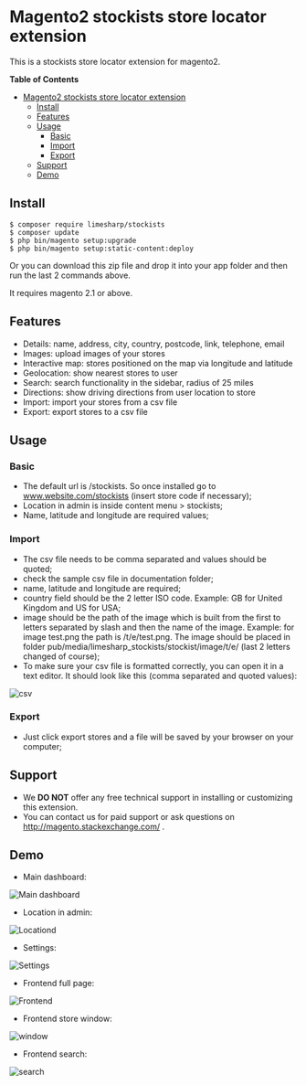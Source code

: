 # Magento2 stockists store locator extension

This is a stockists store locator extension for magento2.

**Table of Contents** 
- [Magento2 stockists store locator extension](#)
	- [Install](#install)
	- [Features](#features)
	- [Usage](#usage)
		- [Basic](#basic)
		- [Import](#import)
		- [Export](#export)
	- [Support](#support)
	- [Demo](#demo)

## Install

```
$ composer require limesharp/stockists
$ composer update
$ php bin/magento setup:upgrade 
$ php bin/magento setup:static-content:deploy
```

Or you can download this zip file and drop it into your app folder and then run the last 2 commands above.

It requires magento 2.1 or above.

## Features

* Details: name, address, city, country, postcode, link, telephone, email
* Images: upload images of your stores
* Interactive map: stores positioned on the map via longitude and latitude
* Geolocation: show nearest stores to user
* Search: search functionality in the sidebar, radius of 25 miles
* Directions: show driving directions from user location to store
* Import: import your stores from a csv file
* Export: export stores to a csv file

## Usage

### Basic

* The default url is /stockists. So once installed go to www.website.com/stockists (insert store code if necessary);
* Location in admin is inside content menu > stockists;
* Name, latitude and longitude are required values;

### Import

* The csv file needs to be comma separated and values should be quoted;
* check the sample csv file in documentation folder;
* name, latitude and longitude are required;
* country field should be the 2 letter ISO code. Example: GB for United Kingdom and US for USA;
* image should be the path of the image which is built from the first to letters separated by slash and then the name of the image. Example: for image test.png the path is /t/e/test.png. The image should be placed in folder pub/media/limesharp_stockists/stockist/image/t/e/ (last 2 letters changed of course);
* To make sure your csv file is formatted correctly, you can open it in a text editor. It should look like this (comma separated and quoted values):

![csv](documentation/images/csv.jpg?raw=true "CSV")

### Export

* Just click export stores and a file will be saved by your browser on your computer;

## Support
* We **DO NOT** offer any free technical support in installing or customizing this extension.
* You can contact us for paid support or ask questions on http://magento.stackexchange.com/ .

## Demo

* Main dashboard:

![Main dashboard](documentation/images/main.jpg?raw=true "Main dashboard")
* Location in admin:

![Locationd](documentation/images/location.jpg?raw=true "Location")
* Settings:

![Settings](documentation/images/settings.jpg?raw=true "Settings")

* Frontend full page:

![Frontend](documentation/images/front.jpg?raw=true "Frontend")

* Frontend store window:

![window](documentation/images/window.jpg?raw=true "Window")

* Frontend search:

![search](documentation/images/search.jpg?raw=true "search")

